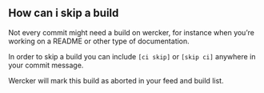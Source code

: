 ## How can i skip a build

Not every commit might need a build on wercker, for instance when you’re working
on a README or other type of documentation.

In order to skip a build you can include `[ci skip]` or `[skip ci]` anywhere in
your commit message.

Wercker will mark this build as aborted in your feed and build list.
